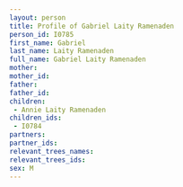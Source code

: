 ```yaml
---
layout: person
title: Profile of Gabriel Laity Ramenaden
person_id: I0785
first_name: Gabriel
last_name: Laity Ramenaden
full_name: Gabriel Laity Ramenaden
mother: 
mother_id: 
father: 
father_id: 
children:
 - Annie Laity Ramenaden
children_ids:
 - I0784
partners:
partner_ids:
relevant_trees_names:
relevant_trees_ids:
sex: M
---
```


